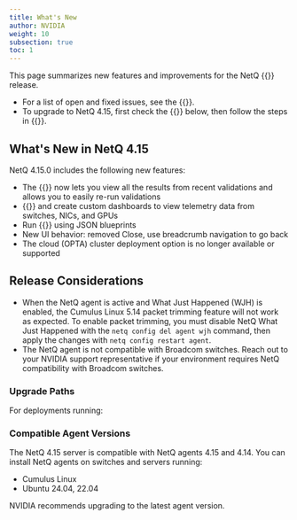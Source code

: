 ```yaml
---
title: What's New
author: NVIDIA
weight: 10
subsection: true
toc: 1
---
```


This page summarizes new features and improvements for the NetQ {{<version>}} release. 

- For a list of open and fixed issues, see the {{<link title="NVIDIA NetQ 4.15 Release Notes" text="release notes">}}.
- To upgrade to NetQ 4.15, first check the {{<link title="#release-considerations" text="Release Considerations">}} below, then follow the steps in {{<link url="Upgrade-NetQ">}}.

## What's New in NetQ 4.15

NetQ 4.15.0 includes the following new features:

- The {{<link title="Validate Network Protocol and Service Operations" text="validation summary">}} now lets you view all the results from recent validations and allows you to easily re-run validations
- {{<link title="Integrate NetQ with Grafana">}} and create custom dashboards to view telemetry data from switches, NICs, and GPUs
- Run {{<link title="Validate Network Protocol and Service Operations/#topology-validations" text="topology validations">}} using JSON blueprints
- New UI behavior: removed Close, use breadcrumb navigation to go back
- The cloud (OPTA) cluster deployment option is no longer available or supported


## Release Considerations

- When the NetQ agent is active and What Just Happened (WJH) is enabled, the Cumulus Linux 5.14 packet trimming feature will not work as expected. To enable packet trimming, you must disable NetQ What Just Happened with the `netq config del agent wjh` command, then apply the changes with `netq config restart agent`.
- The NetQ agent is not compatible with Broadcom switches. Reach out to your NVIDIA support representative if your environment requires NetQ compatibility with Broadcom switches.

### Upgrade Paths

For deployments running:



### Compatible Agent Versions

The NetQ 4.15 server is compatible with NetQ agents 4.15 and 4.14. You can install NetQ agents on switches and servers running:

- Cumulus Linux
- Ubuntu 24.04, 22.04

NVIDIA recommends upgrading to the latest agent version.